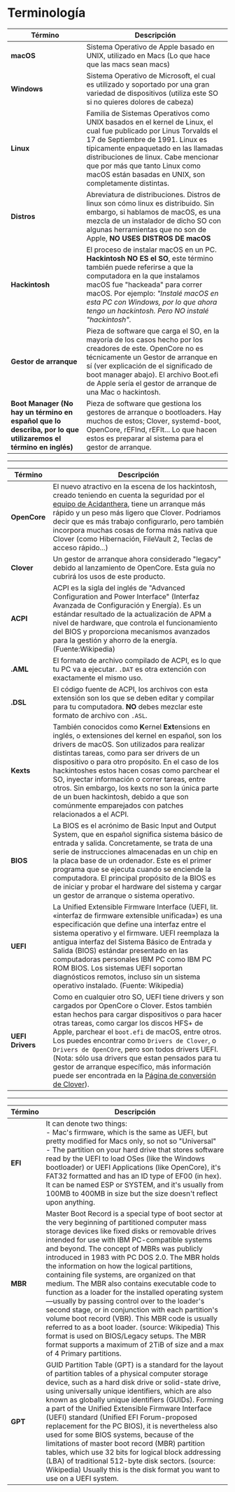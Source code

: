 # Terminología

Término | Descripción
--- | ---
**macOS**        | Sistema Operativo de Apple basado en UNIX, utilizado en Macs (Lo que hace que las macs sean macs)  
**Windows**      | Sistema Operativo de Microsoft, el cual es utilizado y soportado por una gran variedad de dispositivos (utiliza este SO si no quieres dolores de cabeza) 
**Linux**        | Familia de Sistemas Operativos como UNIX basados en el kernel de Linux, el cual fue publicado por Linus Torvalds el 17 de Septiembre de 1991. Linux es típicamente enpaquetado en las llamadas distribuciones de linux. Cabe mencionar que por más que tanto Linux como macOS están basadas en UNIX, son completamente distintas.
**Distros**      | Abreviatura de distribuciones. Distros de linux son cómo linux es distribuido. Sin embargo, si hablamos de macOS, es una mezcla de un instalador de dicho SO con algunas herramientas que no son de Apple, **NO USES DISTROS DE macOS**
**Hackintosh**   | El proceso de instalar macOS en un PC. **Hackintosh NO ES el SO**, este término también puede referirse a que la computadora en la que instalamos macOS fue "hackeada" para correr macOS. Por ejemplo: *"Instalé macOS en esta PC con Windows, por lo que ahora tengo un hackintosh. Pero NO instalé "hackintosh".* 
**Gestor de arranque**   | Pieza de software que carga el SO, en la mayoría de los casos hecho por los creadores de este. OpenCore no es técnicamente un Gestor de arranque en sí (ver explicación de el significado de boot manager abajo). El archivo Boot.efi de Apple sería el gestor de arranque de una Mac o hackintosh.
**Boot Manager (No hay un término en español que lo describa, por lo que utilizaremos el término en inglés)** | Pieza de software que gestiona los gestores de arranque o bootloaders. Hay muchos de estos; Clover, systemd-boot, OpenCore, rEFInd, rEFIt... Lo que hacen estos es preparar al sistema para el gestor de arranque.
---
Término | Descripción
--- | ---
**OpenCore**   | El nuevo atractivo en la escena de los hackintosh, creado teniendo en cuenta la seguridad por el [equipo de Acidanthera](https://github.com/acidanthera), tiene un arranque más rápido y un peso más ligero que Clover. Podriamos decir que es más trabajo configurarlo, pero también incorpora muchas cosas de forma más nativa que Clover (como Hibernación, FileVault 2, Teclas de acceso rápido...)
**Clover**  | Un gestor de arranque ahora considerado "legacy" debido al lanzamiento de OpenCore. Esta guía no cubrirá los usos de este producto. 
**ACPI**  | ACPI es la sigla del inglés de "Advanced Configuration and Power Interface" (Interfaz Avanzada de Configuración y Energía). Es un estándar resultado de la actualización de APM a nivel de hardware, que controla el funcionamiento del BIOS y proporciona mecanismos avanzados para la gestión y ahorro de la energía. (Fuente:Wikipedia)
**.AML** | El formato de archivo compilado de ACPI, es lo que tu PC va a ejecutar. `.DAT` es otra extención con exactamente el mismo uso. 
**.DSL** | El código fuente de ACPI, los archivos con esta extensión son los que se deben editar y compilar para tu computadora. **NO** debes mezclar este formato de archivo con `.ASL`.
**Kexts**   | También conocidos como **K**ernel **Ext**ensions en inglés, o extensiones del kernel en español, son los drivers de macOS. Son utilizados para realizar distintas tareas, como para ser drivers de un dispositivo o para otro propósito. En el caso de los hackintoshes estos hacen cosas como parchear el SO, inyectar información o correr tareas, entre otros. Sin embargo, los kexts no son la única parte de un buen hackintosh, debido a que son comúnmente emparejados con patches relacionados a el ACPI.
**BIOS**  | La BIOS es el acrónimo de Basic Input and Output System, que en español significa sistema básico de entrada y salida. Concretamente, se trata de una serie de instrucciones almacenadas en un chip en la placa base de un ordenador. Este es el primer programa que se ejecuta cuando se enciende la computadora. El principal propósito de la BIOS es de iniciar y probar el hardware del sistema y cargar un gestor de arranque o sistema operativo.
**UEFI**  | La Unified Extensible Firmware Interface (UEFI, lit. «interfaz de firmware extensible unificada») es una especificación que define una interfaz entre el sistema operativo y el firmware. UEFI reemplaza la antigua interfaz del Sistema Básico de Entrada y Salida (BIOS) estándar presentado en las computadoras personales IBM PC como IBM PC ROM BIOS. Los sistemas UEFI soportan diagnósticos remotos, incluso sin un sistema operativo instalado. (Fuente: Wikipedia)
**UEFI Drivers** | Como en cualquier otro SO, UEFI tiene drivers y son cargados por OpenCore o Clover. Estos también estan hechos para cargar dispositivos o para hacer otras tareas, como cargar los discos HFS+ de Apple, parchear el `boot.efi` de macOS, entre otros. Los puedes encontrar como `Drivers de Clover`, o  `Drivers de OpenCOre`, pero son todos drivers UEFI. (Nota: sólo usa drivers que estan pensados para tu gestor de arranque específico, más información puede ser encontrada en la [Página de conversión de Clover](https://github.com/dortania/OpenCore-Install-Guide/tree/master/clover-conversion)).
---
Término | Descripción
--- | ---
**EFI**   | It can denote two things: <br/>- Mac's firmware, which is the same as UEFI, but pretty modified for Macs only, so not so "Universal"<br/>- The partition on your hard drive that stores software read by the UEFI to load OSes (like the Windows bootloader) or UEFI Applications (like OpenCore), it's FAT32 formatted and has an ID type of EF00 (in hex). It can be named ESP or SYSTEM, and it's usually from 100MB to 400MB in size but the size doesn't reflect upon anything.
**MBR**   | Master Boot Record is a special type of boot sector at the very beginning of partitioned computer mass storage devices like fixed disks or removable drives intended for use with IBM PC-compatible systems and beyond. The concept of MBRs was publicly introduced in 1983 with PC DOS 2.0. The MBR holds the information on how the logical partitions, containing file systems, are organized on that medium. The MBR also contains executable code to function as a loader for the installed operating system—usually by passing control over to the loader's second stage, or in conjunction with each partition's volume boot record (VBR). This MBR code is usually referred to as a boot loader. (source: Wikipedia) This format is used on BIOS/Legacy setups. The MBR format supports a maximum of 2TiB of size and a max of 4 Primary partitions.
**GPT**   | GUID Partition Table (GPT) is a standard for the layout of partition tables of a physical computer storage device, such as a hard disk drive or solid-state drive, using universally unique identifiers, which are also known as globally unique identifiers (GUIDs). Forming a part of the Unified Extensible Firmware Interface (UEFI) standard (Unified EFI Forum-proposed replacement for the PC BIOS), it is nevertheless also used for some BIOS systems, because of the limitations of master boot record (MBR) partition tables, which use 32 bits for logical block addressing (LBA) of traditional 512-byte disk sectors. (source: Wikipedia) Usually this is the disk format you want to use on a UEFI system.
